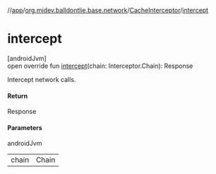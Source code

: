 //[app](../../../index.md)/[org.mjdev.balldontlie.base.network](../index.md)/[CacheInterceptor](index.md)/[intercept](intercept.md)

# intercept

[androidJvm]\
open override fun [intercept](intercept.md)(chain: Interceptor.Chain): Response

Intercept network calls.

#### Return

Response

#### Parameters

androidJvm

| | |
|---|---|
| chain | Chain |
